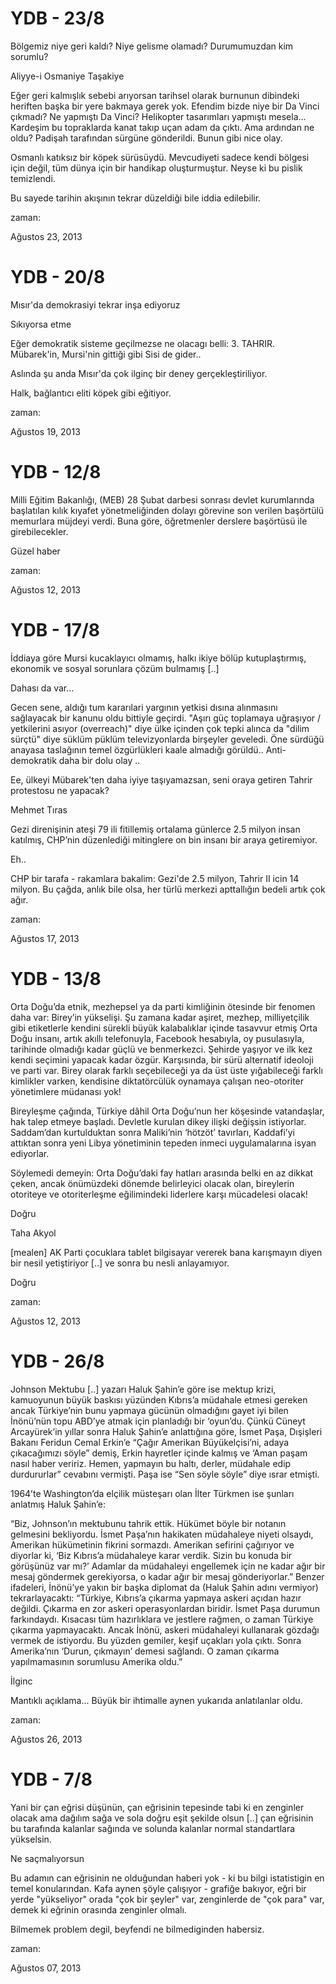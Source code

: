 # YDB - 23/8
Bölgemiz niye geri kaldı? Niye gelisme olamadı? Durumumuzdan kim sorumlu?

Aliyye-i Osmaniye Taşakiye

Eğer geri kalmışlık sebebi arıyorsan tarihsel olarak burnunun dibindeki heriften başka bir yere bakmaya gerek yok. Efendim bizde niye bir Da Vinci çıkmadı? Ne yapmıştı Da Vinci? Helikopter tasarımları yapmıştı mesela... Kardeşim bu topraklarda kanat takıp uçan adam da çıktı. Ama ardından ne oldu? Padişah tarafından sürgüne gönderildi. Bunun gibi nice olay.

Osmanlı katıksız bir köpek sürüsüydü. Mevcudiyeti sadece kendi bölgesi için değil, tüm dünya için bir handikap oluşturmuştur. Neyse ki bu pislik temizlendi.

Bu sayede tarihin akışının tekrar düzeldiği bile iddia edilebilir. 








zaman:

Ağustos 23, 2013










# YDB - 20/8
Mısır'da demokrasiyi tekrar inşa ediyoruz

Sıkıyorsa etme

Eğer demokratik sisteme geçilmezse ne olacagı  belli: 3. TAHRIR. Mübarek'in, Mursi'nin gittiği gibi Sisi de  gider..

Aslında şu anda Mısır'da çok ilginç bir deney gerçekleştiriliyor.

Halk, bağlantıcı eliti köpek gibi eğitiyor. 








zaman:

Ağustos 19, 2013










# YDB - 12/8


Milli Eğitim Bakanlığı, (MEB) 28 Şubat darbesi sonrası devlet 
kurumlarında başlatılan kılık kıyafet yönetmeliğinden dolayı görevine 
son verilen başörtülü memurlara müjdeyi verdi. Buna göre, öğretmenler 
derslere başörtüsü ile girebilecekler.

Güzel haber








zaman:

Ağustos 12, 2013










# YDB - 17/8

İddiaya göre Mursi kucaklayıcı olmamış, halkı ikiye bölüp kutuplaştırmış, ekonomik ve sosyal sorunlara çözüm bulmamış [..]


Dahası da var...

Gecen sene, aldığı tum kararılari yargının yetkisi dısına alınmasını sağlayacak bir kanunu oldu bittiyle geçirdi. "Aşırı güç toplamaya uğraşıyor / yetkilerini asıyor (overreach)" diye ülke içinden çok tepki alınca da "dilim sürçtü" diye süklüm püklüm televizyonlarda birşeyler geveledi.  Öne sürdüğü anayasa taslağının temel özgürlükleri kaale almadığı görüldü.. Anti-demokratik daha bir dolu olay .. 

Ee, ülkeyi Mübarek'ten daha iyiye taşıyamazsan, seni oraya getiren Tahrir protestosu ne yapacak?

Mehmet Tıras

Gezi direnişinin ateşi 79 ili fitillemiş ortalama günlerce 2.5 milyon insan katılmış, CHP’nin düzenlediği mitinglere on bin insanı bir araya getiremiyor.


Eh..

CHP bir tarafa - rakamlara bakalim: Gezi'de 2.5 milyon, Tahrir II icin 14 milyon. Bu çağda, anlık bile olsa, her türlü merkezi apttallığın  bedeli artık çok ağır. 








zaman:

Ağustos 17, 2013










# YDB - 13/8
Orta 
Doğu’da etnik, mezhepsel ya da parti kimliğinin ötesinde bir fenomen 
daha var: Birey’in yükselişi. Şu zamana kadar aşiret, mezhep, 
milliyetçilik gibi etiketlerle kendini sürekli büyük kalabalıklar içinde
 tasavvur etmiş Orta Doğu insanı, artık akıllı telefonuyla, Facebook 
hesabıyla, oy pusulasıyla, tarihinde olmadığı kadar güçlü ve 
benmerkezci. Şehirde yaşıyor ve ilk kez kendi seçimini yapacak kadar 
özgür. Karşısında, bir sürü alternatif ideoloji ve parti var. Birey 
olarak farklı seçebileceği ya da üst üste yığabileceği farklı kimlikler 
varken, kendisine diktatörcülük oynamaya çalışan neo-otoriter 
yönetimlere müdanası yok!

Bireyleşme çağında, Türkiye dâhil Orta 
Doğu’nun her köşesinde vatandaşlar, hak talep etmeye başladı. Devletle 
kurulan dikey ilişki değişsin istiyorlar. Saddam’dan kurtulduktan sonra 
Maliki’nin ‘hötzöt’ tavırları, Kaddafi’yi attıktan sonra yeni Libya 
yönetiminin tepeden inmeci uygulamalarına isyan ediyorlar.

Söylemedi
 demeyin: Orta Doğu’daki fay hatları arasında belki en az dikkat çeken, 
ancak önümüzdeki dönemde belirleyici olacak olan, bireylerin otoriteye ve otoriterleşme eğilimindeki liderlere karşı mücadelesi olacak!

Doğru

Taha Akyol

[mealen] AK Parti çocuklara tablet bilgisayar vererek bana karışmayın diyen bir nesil yetiştiriyor [..] ve sonra bu nesli anlayamıyor.

Doğru








zaman:

Ağustos 12, 2013










# YDB - 26/8
Johnson Mektubu [..] yazarı Haluk Şahin’e göre 
ise mektup krizi, kamuoyunun büyük baskısı yüzünden Kıbrıs’a müdahale 
etmesi gereken ancak Türkiye’nin bunu yapmaya gücünün olmadığını gayet 
iyi bilen İnönü’nün topu ABD’ye atmak için planladığı bir ‘oyun’du. 
Çünkü Cüneyt Arcayürek’in yıllar sonra Haluk Şahin’e anlattığına göre, 
İsmet Paşa, Dışişleri Bakanı Feridun Cemal Erkin’e “Çağır Amerikan 
Büyükelçisi’ni, adaya çıkacağımızı söyle” demiş, Erkin hayretler içinde 
kalmış ve ‘Aman paşam nasıl haber veririz. Hemen, yapmayın bu haltı, 
derler, müdahale edip durdururlar” cevabını vermişti. Paşa ise “Sen 
söyle söyle” diye ısrar etmişti.

 1964’te Washington’da elçilik müsteşarı olan İlter Türkmen ise şunları anlatmış Haluk Şahin’e:

 “Biz, Johnson’ın mektubunu tahrik ettik. Hükümet böyle bir notanın 
gelmesini bekliyordu. İsmet Paşa’nın hakikaten müdahaleye niyeti 
olsaydı, Amerikan hükümetinin fikrini sormazdı. Amerikan sefirini 
çağırıyor ve diyorlar ki, ‘Biz Kıbrıs’a müdahaleye karar verdik. Sizin 
bu konuda bir görüşünüz var mı?’ Adamlar da müdahaleyi engellemek için 
ne kadar ağır bir mesaj göndermek gerekiyorsa, o kadar ağır bir mesaj 
gönderiyorlar.” Benzer ifadeleri, İnönü’ye yakın bir başka diplomat da 
(Haluk Şahin adını vermiyor) tekrarlayacaktı: “Türkiye, Kıbrıs’a çıkarma
 yapmaya askeri açıdan hazır değildi. Çıkarma en zor askeri 
operasyonlardan biridir. İsmet Paşa durumun farkındaydı. Kısacası tüm 
hazırlıklara ve jestlere rağmen, o zaman Türkiye çıkarma yapmayacaktı. 
Ancak İnönü, askeri müdahaleyi kullanarak gözdağı vermek de istiyordu. 
Bu yüzden gemiler, keşif uçakları yola çıktı. Sonra Amerika’nın ‘Durun, 
çıkmayın’ demesi sağlandı. O zaman çıkarma yapılmamasının sorumlusu 
Amerika oldu.”

İlginc

Mantıklı açıklama... Büyük bir ihtimalle aynen yukarıda anlatılanlar  oldu. 








zaman:

Ağustos 26, 2013










# YDB - 7/8
Yani bir çan eğrisi düşünün, çan eğrisinin tepesinde tabi ki en zenginler olacak ama dağılım sağa ve sola doğru eşit şekilde olsun [..] çan eğrisinin bu tarafında kalanlar sağında ve solunda kalanlar normal standartlara yükselsin.

Ne saçmalıyorsun

Bu adamın can eğrisinin ne olduğundan haberi yok - ki bu bilgi istatistigin en temel konularından. Kafa aynen şöyle çalışıyor - grafiğe bakıyor, eğri bir yerde "yükseliyor" orada "çok bir şeyler" var, zenginlerde de "çok para" var, demek ki eğrinin orasında zenginler olmalı. 

Bilmemek problem degil, beyfendi ne bilmediginden habersiz. 








zaman:

Ağustos 07, 2013










